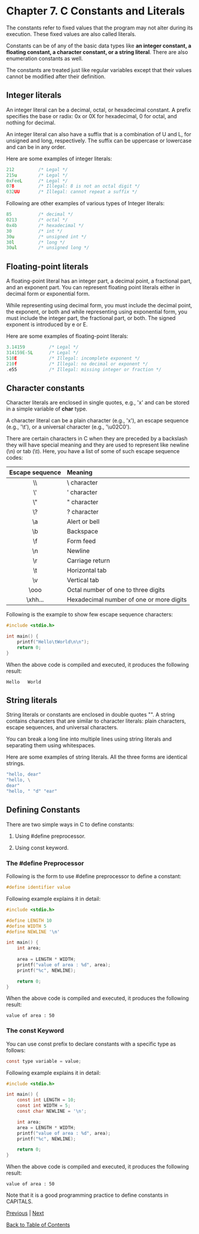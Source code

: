 # Chapter 7. C Constants and Literals

The constants refer to fixed values that the program may not alter during its execution. These fixed values are also called literals.

Constants can be of any of the basic data types like **an integer constant, a floating constant, a character constant, or a string literal**. There are also enumeration constants as well.

The constants are treated just like regular variables except that their values cannot be modified after their definition.

## Integer literals

An integer literal can be a decimal, octal, or hexadecimal constant. A prefix specifies the base or radix: 0x or 0X for hexadecimal, 0 for octal, and nothing for decimal.

An integer literal can also have a suffix that is a combination of U and L, for unsigned and long, respectively. The suffix can be uppercase or lowercase and can be in any order.

Here are some examples of integer literals:

```c
212         /* Legal */
215u        /* Legal */
0xFeeL      /* Legal */
078         /* Illegal: 8 is not an octal digit */
032UU       /* Illegal: cannot repeat a suffix */
```

Following are other examples of various types of Integer literals:

```c
85          /* decimal */
0213        /* octal */
0x4b        /* hexadecimal */
30          /* int */
30u         /* unsigned int */
30l         /* long */
30ul        /* unsigned long */
```

## Floating-point literals

A floating-point literal has an integer part, a decimal point, a fractional part, and an exponent part. You can represent floating point literals either in decimal form or exponential form.

While representing using decimal form, you must include the decimal point, the exponent, or both and while representing using exponential form, you must include the integer part, the fractional part, or both. The signed exponent is introduced by e or E.

Here are some examples of floating-point literals:

```c
3.14159         /* Legal */
314159E-5L      /* Legal */
510E            /* Illegal: incomplete exponent */
210f            /* Illegal: no decimal or exponent */
.e55            /* Illegal: missing integer or fraction */
```

## Character constants

Character literals are enclosed in single quotes, e.g., 'x' and can be stored in a simple variable of **char** type.

A character literal can be a plain character (e.g., 'x'), an escape sequence (e.g., '\t'), or a universal character (e.g., '\u02C0').

There are certain characters in C when they are preceded by a backslash they will have special meaning and they are used to represent like newline (\n) or tab (\t). Here, you have a list of some of such escape sequence codes:

| Escape sequence | Meaning |
|:---------------:|:--------|
| \\\ | \ character |
| \\' | ' character |
| \\" | " character |
| \\? | ? character |
| \\a | Alert or bell |
| \\b | Backspace |
| \\f | Form feed |
| \\n | Newline |
| \\r | Carriage return |
| \\t | Horizontal tab |
| \\v | Vertical tab |
| \\ooo | Octal number of one to three digits |
| \\xhh... | Hexadecimal number of one or more digits |

Following is the example to show few escape sequence characters:

```c
#include <stdio.h>

int main() {
    printf("Hello\tWorld\n\n");
    return 0;
}
```

When the above code is compiled and executed, it produces the following result:

```console
Hello   World

```

## String literals

String literals or constants are enclosed in double quotes "". A string contains characters that are similar to character literals: plain characters, escape sequences, and universal characters.

You can break a long line into multiple lines using string literals and separating them using whitespaces.

Here are some examples of string literals. All the three forms are identical strings.

```c
"hello, dear"
"hello, \
dear"
"hello, " "d" "ear"
```

## Defining Constants

There are two simple ways in C to define constants:

1. Using #define preprocessor.

2. Using const keyword.

### The #define Preprocessor

Following is the form to use #define preprocessor to define a constant:

```c
#define identifier value
```

Following example explains it in detail:

```c
#include <stdio.h>

#define LENGTH 10
#define WIDTH 5
#define NEWLINE '\n'

int main() {
    int area;
    
    area = LENGTH * WIDTH;
    printf("value of area : %d", area);
    printf("%c", NEWLINE);

    return 0;
}
```

When the above code is compiled and executed, it produces the following result:

```console
value of area : 50
```

### The const Keyword

You can use const prefix to declare constants with a specific type as follows:

```c
const type variable = value;
```

Following example explains it in detail:

```c
#include <stdio.h>

int main() {
    const int LENGTH = 10;
    const int WIDTH = 5;
    const char NEWLINE = '\n';

    int area;
    area = LENGTH * WIDTH;
    printf("value of area : %d", area);
    printf("%c", NEWLINE);

    return 0;
}
```

When the above code is compiled and executed, it produces the following result:

```console
value of area : 50
```

Note that it is a good programming practice to define constants in CAPITALS.

[Previous](/Chapter6._C_Variables/README.md "Chapter 6. C Variables") | [Next](/Chapter8._C_Storage_Classes/README.md "C Storage Classes")

[Back to Table of Contents](../README.md "Table of Contents")
